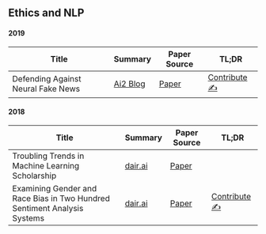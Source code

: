 ## Ethics and NLP

#### 2019

| Title | Summary | Paper Source | TL;DR |
| ----- | ------- | ----- | ---- |
| Defending Against Neural Fake News | [Ai2 Blog](https://medium.com/ai2-blog/counteracting-neural-disinformation-with-grover-6cf6690d463b) | [Paper](https://arxiv.org/abs/1905.12616) | [Contribute ✍️](https://github.com/dair-ai/nlp_paper_summaries/new/master/Ethics%20and%20NLP)

#### 2018

| Title | Summary | Paper Source | TL;DR |
| ----- | ------- | ----- | ---- |
| Troubling Trends in Machine Learning Scholarship | [dair.ai](https://medium.com/dair-ai/an-overview-of-troubling-trends-in-machine-learning-scholarship-582df3caa518) | [Paper](https://arxiv.org/abs/1807.03341)
| Examining Gender and Race Bias in Two Hundred Sentiment Analysis Systems | [dair.ai](https://medium.com/dair-ai/examining-gender-and-race-bias-in-sentiment-analysis-systems-b04b269a653) | [Paper](https://www.aclweb.org/anthology/S18-2005/) | [Contribute ✍️](https://github.com/dair-ai/nlp_paper_summaries/new/master/Ethics%20and%20NLP)
